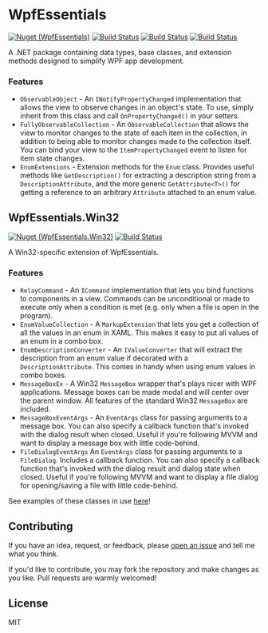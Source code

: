 # WpfEssentials
[![Nuget (WpfEssentials)](https://img.shields.io/nuget/v/WpfEssentials)](https://www.nuget.org/packages/WpfEssentials/)
[![Build Status](https://github.com/whampson/WpfEssentials/workflows/Windows/badge.svg)](https://github.com/whampson/WpfEssentials/actions)
[![Build Status](https://github.com/whampson/WpfEssentials/workflows/macOS/badge.svg)](https://github.com/whampson/WpfEssentials/actions)
[![Build Status](https://github.com/whampson/WpfEssentials/workflows/Linux/badge.svg)](https://github.com/whampson/WpfEssentials/actions)

A .NET package containing data types, base classes, and extension methods
designed to simplify WPF app development.

### Features
- `ObservableObject` - An `INotifyPropertyChanged` implementation that allows
the view to observe changes in an object's state. To use, simply inherit from
this class and call `OnPropertyChanged()` in your setters.
- `FullyObservableCollection` - An `ObservableCollection` that allows the view
to monitor changes to the state of each item in the collection, in addition to
being able to monitor changes made to the collection itself. You can bind your
view to the `ItemPropertyChanged` event to listen for item state changes.
- `EnumExtensions` - Extension methods for the `Enum` class. Provides useful
methods like `GetDescription()` for extracting a description string from a
`DescriptionAttribute`, and the more generic `GetAttribute<T>()` for getting a
reference to an arbitrary `Attribute` attached to an enum value.

## WpfEssentials.Win32
[![Nuget (WpfEssentials.Win32)](https://img.shields.io/nuget/v/WpfEssentials.Win32)](https://www.nuget.org/packages/WpfEssentials.Win32/)
[![Build Status](https://github.com/whampson/WpfEssentials/workflows/Win32/badge.svg)](https://github.com/whampson/WpfEssentials/actions)

A Win32-specific extension of WpfEssentials.

### Features
- `RelayCommand` - An `ICommand` implementation that lets you bind functions to
components in a view. Commands can be unconditional or made to execute only when
a condition is met (e.g. only when a file is open in the program).
- `EnumValueCollection` - A `MarkupExtension` that lets you get a collection of
all the values in an enum in XAML. This makes it easy to put all values of an
enum in a combo box.
- `EnumDescriptionConverter` - An `IValueConverter` that will extract the
description from an enum value if decorated with a `DescriptionAttribute`. This
comes in handy when using enum values in combo boxes.
- `MessageBoxEx` - A Win32 `MessageBox` wrapper that's plays nicer with WPF
applications. Message boxes can be made modal and will center over the parent
window. All features of the standard Win32 `MessageBox` are included.
- `MessageBoxEventArgs` - An `EventArgs` class for passing arguments to a
message box. You can also specify a callback function that's invoked with the
dialog result when closed. Useful if you're following MVVM and want to display a
message box with little code-behind.
- `FileDialogEventArgs` An `EventArgs` class for passing arguments to a
`FileDialog`. Includes a callback function. You can also specify a callback
function that's invoked with the dialog result and dialog state when closed.
Useful if you're following MVVM and want to display a file dialog for
opening/saving a file with little code-behind.

See examples of these classes in use [here](https://github.com/whampson/WpfEssentials/tree/master/WpfEssentials.Win32.Examples)!

## Contributing
If you have an idea, request, or feedback, please [open an issue](https://github.com/whampson/WpfEssentials/issues/new)
and tell me what you think.

If you'd like to contribute, you may fork the repository and make changes as
you like. Pull requests are warmly welcomed!

## License
MIT
